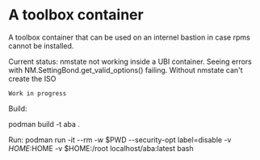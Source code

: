 # A toolbox container 

A toolbox container that can be used on an internel bastion in case rpms cannot be installed.

Current status:
nmstate not working inside a UBI container. Seeing errors with NM.SettingBond.get_valid_options() failing.
Without nmstate can't create the ISO

`Work in progress`

Build:

podman build -t aba .

Run:
podman run -it --rm  -w $PWD --security-opt label=disable -v $HOME:$HOME -v $HOME:/root localhost/aba:latest bash


